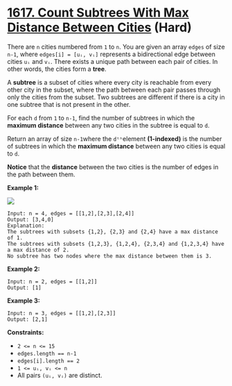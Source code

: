 # [1617. Count Subtrees With Max Distance Between Cities][link] (Hard)

[link]: https://leetcode.com/problems/count-subtrees-with-max-distance-between-cities/

There are `n` cities numbered from `1` to `n`. You are given an array `edges` of size `n-1`, where
`edges[i] = [uᵢ, vᵢ]` represents a bidirectional edge between cities `uᵢ` and `vᵢ`. There exists a
unique path between each pair of cities. In other words, the cities form a **tree**.

A **subtree** is a subset of cities where every city is reachable from every other city in the
subset, where the path between each pair passes through only the cities from the subset. Two
subtrees are different if there is a city in one subtree that is not present in the other.

For each `d` from `1` to `n-1`, find the number of subtrees in which the **maximum distance** between
any two cities in the subtree is equal to `d`.

Return an array of size `n-1`where the  `dᵗʰ`element **(1-indexed)** is the number of subtrees in
which the **maximum distance** between any two cities is equal to  `d`.

**Notice** that the **distance** between the two cities is the number of edges in the path between
them.

**Example 1:**

**![](https://assets.leetcode.com/uploads/2020/09/21/p1.png)**

```
Input: n = 4, edges = [[1,2],[2,3],[2,4]]
Output: [3,4,0]
Explanation:
The subtrees with subsets {1,2}, {2,3} and {2,4} have a max distance of 1.
The subtrees with subsets {1,2,3}, {1,2,4}, {2,3,4} and {1,2,3,4} have a max distance of 2.
No subtree has two nodes where the max distance between them is 3.
```

**Example 2:**

```
Input: n = 2, edges = [[1,2]]
Output: [1]
```

**Example 3:**

```
Input: n = 3, edges = [[1,2],[2,3]]
Output: [2,1]
```

**Constraints:**

- `2 <= n <= 15`
- `edges.length == n-1`
- `edges[i].length == 2`
- `1 <= uᵢ, vᵢ <= n`
- All pairs `(uᵢ, vᵢ)` are distinct.
